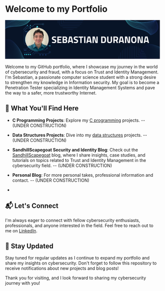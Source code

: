# Welcome to my Portfolio

![Profile Banner](Github_banner.png)

Welcome to my GitHub portfolio, where I showcase my journey in the world of cybersecurity and fraud, with a focus on Trust and Identity Management. I'm Sebastian, a passionate computer science student with a strong desire to strengthen my knowledge in Information security. My goal is to become a Penetration Tester specializing in Identity Management Systems and pave the way to a safer, more trustworthy Internet. 

## 🚀 What You'll Find Here

- **C Programming Projects**: Explore my [C programming](https://github.com/SebasDuranona/CodeVault_C) projects. -- (UNDER CONSTRUCTION)

- **Data Structures Projects**: Dive into my [data structures](https://github.com/SebasDuranona/DSVault) projects. -- (UNDER CONSTRUCTION)
  
- **SandhillScapegoat Security and Identity Blog**: Check out the [SandhillScapegoat](https://github.com/SandhillScapegoat/SandhillScapegoat) blog, where I share insights, case studies, and tutorials on topics related to Trust and Identity Management in the cybersecurity field. -- (UNDER CONSTRUCTION)

- **Personal Blog**: For more personal takes, professional information and contact. -- (UNDER CONSTRUCTION)
- 
## 📬 Let's Connect

I'm always eager to connect with fellow cybersecurity enthusiasts, professionals, and anyone interested in the field. Feel free to reach out to me on [LinkedIn](https://www.linkedin.com/in/sebastian-gomez-duranona-46bb87185/).

## 🌱 Stay Updated

Stay tuned for regular updates as I continue to expand my portfolio and share my insights on cybersecurity. Don't forget to follow this repository to receive notifications about new projects and blog posts!

Thank you for visiting, and I look forward to sharing my cybersecurity journey with you!

